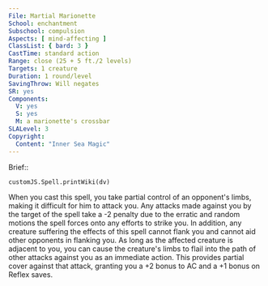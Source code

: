 ```yaml
---
File: Martial Marionette
School: enchantment
Subschool: compulsion
Aspects: [ mind-affecting ]
ClassList: { bard: 3 }
CastTime: standard action
Range: close (25 + 5 ft./2 levels)
Targets: 1 creature
Duration: 1 round/level
SavingThrow: Will negates
SR: yes
Components:
  V: yes
  S: yes
  M: a marionette's crossbar
SLALevel: 3
Copyright:
  Content: "Inner Sea Magic"
---
```

Brief:: 

```dataviewjs
customJS.Spell.printWiki(dv)
```

When you cast this spell, you take partial control of an opponent's limbs, making it difficult for him to attack you.  Any attacks made against you by the target of the spell take a -2 penalty due to the erratic and random motions the spell forces onto any efforts to strike you. In addition, any creature suffering the effects of this spell cannot flank you and cannot aid other opponents in flanking you.  As long as the affected creature is adjacent to you, you can cause the creature's limbs to flail into the path of other attacks against you as an immediate action. This provides partial cover against that attack, granting you a +2 bonus to AC and a +1 bonus on Reflex saves.
